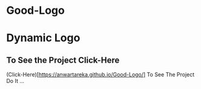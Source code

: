 # Good-Logo
# Dynamic Logo

## To See the Project Click-Here
(Click-Here)[https://anwartareka.github.io/Good-Logo/] To See The Project Do It ...
